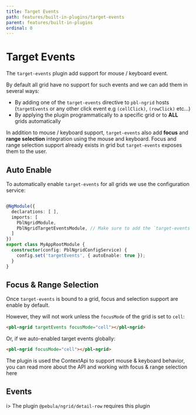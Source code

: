 ```yaml
---
title: Target Events
path: features/built-in-plugins/target-events
parent: features/built-in-plugins
ordinal: 0
---
```

# Target Events

The `target-events` plugin add support for mouse / keyboard event.

By default all grid have no support for such events and we can add them in several ways:

- By adding one of the `target-events` directive to `pbl-ngrid` hosts (`targetEvents` or any other click event e.g `(cellClick)`, `(rowClick)` etc...)
- By applying the plugin programmatically to a specific grid or to **ALL** grids automatically

In addition to mouse / keyboard support, `target-events` also add **focus** and **range selection** integration
using the mouse and keyboard. Focus and range selection support already exists in grid but `target-events` exposes them to the user.

## Auto Enable

To automatically enable `target-events` for all grids we use the configuration service:

```typescript

@NgModule({
  declarations: [ ],
  imports: [
    PblNgridModule,
    PblNgridTargetEventsModule, // Make sure to add the `target-events` module
  ]
})
export class MyAppRootModule {
  constructor(config: PblNgridConfigService) {
    config.set('targetEvents', { autoEnable: true });
  }
}
```

## Focus & Range Selection

Once `target-events` is bound to a grid, focus and selection support are enable by default.

However, they will not work unless the `focusMode` of the grid is set to `cell`:

```html
<pbl-ngrid targetEvents focusMode="cell"></pbl-ngrid>
```

Or, if we auto-enabled target events globally:

```html
<pbl-ngrid focusMode="cell"></pbl-ngrid>
```

<div pbl-example-view="pbl-focus-and-range-selection-example"></div>

<p>The plugin is used the ContextApi to support mouse & keyboard behavior, you can read more about the API and working with focus & range selection <a [routerLink]="['../..', 'features', 'focus-and-selection']">here</a></p>

## Events

<div pbl-example-view="pbl-target-events-example"></div>

<div pbl-example-view="pbl-enter-and-leave-events-example"></div>

i> The plugin `@pebula/ngrid/detail-row` requires this plugin
